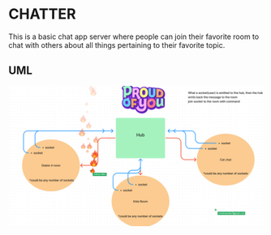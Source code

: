 # CHATTER

This is a basic chat app server where people can join their favorite room to chat with others about all things pertaining to their favorite topic.

## UML

![diagramofchatter](./img/chatteruml.png)